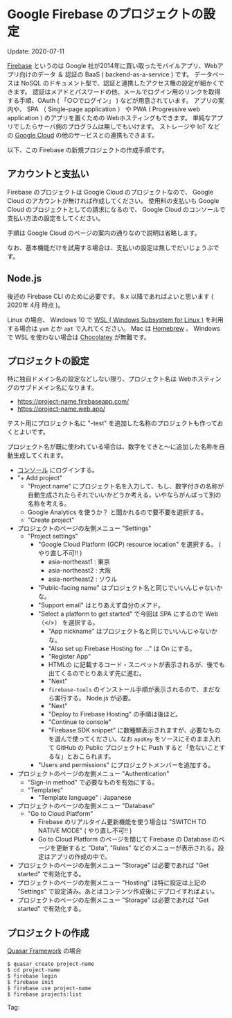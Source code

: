 Google Firebase のプロジェクトの設定
=====

Update: 2020-07-11


[Firebase](https://firebase.google.com/) というのは Google 社が2014年に買い取ったモバイルアプリ、Webアプリ向けのデータ ＆ 認証の
BaaS ( backend-as-a-service ) です。
データベースは NoSQL のドキュメント型で、認証と連携したアクセス権の設定が細かくできます。
認証はメアドとパスワードの他、メールでログイン用のリンクを取得する手順、OAuth ( 「○○でログイン」 ) などが用意されています。
アプリの案内や、 SPA （ Single-page application ） や PWA ( Progressive web application )
のアプリを置くための Webホスティングもできます。
単純なアプリでしたらサーバ側のプログラムは無しでもいけます。
ストレージや IoT などの [Google Cloud](https://cloud.google.com/) の他のサービスとの連携もできます。

以下、この Firebase の新規プロジェクトの作成手順です。

## アカウントと支払い

Firebase のプロジェクトは Google Cloud のプロジェクトなので、
Google Cloud のアカウントが無ければ作成してください。
使用料の支払いも Google Cloud のプロジェクトとしての請求になるので、
Google Cloud のコンソールで支払い方法の設定をしてください。

手順は Google Cloud のページの案内の通りなので説明は省略します。

なお、基本機能だけを試用する場合は、支払いの設定は無しでだいじょうぶです。

## Node.js

後述の Firebase CLI のために必要です。 8.x 以降であればよいと思います ( 2020年 4月 時点 )。

Linux の場合、 Windows 10 で [WSL ( Windows Subsystem for Linux )](https://docs.microsoft.com/ja-jp/windows/wsl/install-win10)
を利用する場合は ``yum`` とか ``apt`` で入れてください。
Mac は [Homebrew](https://brew.sh/) 、
Windows で WSL を使わない場合は [Chocolatey](https://chocolatey.org/) が無難です。

## プロジェクトの設定

特に独自ドメイン名の設定などしない限り、プロジェクト名は Webホスティングのサブドメイン名になります。

  * https://project-name.firebaseapp.com/
  * https://project-name.web.app/

テスト用にプロジェクト名に "-test" を追加した名称のプロジェクトも作っておくとよいです。

プロジェクト名が既に使われている場合は、数字をてきと〜に追加した名称を自動生成してくれます。

  - [コンソール](https://console.firebase.google.com/) にログインする。
  - "+ Add project"
    - "Project name" にプロジェクト名を入力して、もし、数字付きの名称が自動生成されたらそれでいいかどうか考える。いやならがんばって別の名称を考える。
    - Google Analytics を使うか？ と聞かれるので要不要を選択する。
    - "Create project"
  - プロジェクトのページの左側メニュー "Settings"
    - "Project settings"
      - "Google Cloud Platform (GCP) resource location" を選択する。 ( やり直し不可!! )
        * asia-northeast1 : 東京
        * asia-northeast2 : 大阪
        * asia-northeast2 : ソウル
      - "Public-facing name" はプロジェクト名と同じでいいんじゃないかな。
      - "Support email" はとりあえず自分のメアド。
      - "Select a platform to get started" で今回は SPA にするので Web （</>） を選択する。
        - "App nickname" はプロジェクト名と同じでいいんじゃないかな。
        - "Also set up Firebase Hosting for ..." は On にする。
        - "Register App"
        - HTMLの <head> に記載するコード・スニペットが表示されるが、後でも出てくるのでとりあえず先に進む。
        - "Next"
        - ``firebase-tools`` のインストール手順が表示されるので、まだなら実行する。 Node.js が必要。
        - "Next"
        - "Deploy to Firebase Hosting" の手順は後ほど。
        - "Continue to console"
        - "Firebase SDK snippet" に数種類表示されますが、必要なものを選んで使ってください。なお ``apiKey`` をソースにそのまま入れて GitHub の Public プロジェクトに Push すると「危ないことするな」とおこられます。
      - "Users and permissions" にプロジェクトメンバーを追加する。
  - プロジェクトのページの左側メニュー "Authentication"
    - "Sign-in method" で必要なものを有効にする。
    - "Templates"
      - "Template language" : Japanese
  - プロジェクトのページの左側メニュー "Database"
    - "Go to Cloud Platform"
      - Firebase のリアルタイム更新機能を使う場合は "SWITCH TO NATIVE MODE" ( やり直し不可!! )
      - Go to Cloud Platform のページを閉じて Firebase の Database のページを更新すると "Data", "Rules" などのメニューが表示される。設定はアプリの作成の中で。
  - プロジェクトのページの左側メニュー "Storage" は必要であれば "Get started" で有効化する。
  - プロジェクトのページの左側メニュー "Hosting" は特に設定は上記の "Settings" で設定済み。あとはコンテンツ作成後にデプロイすればよい。
  - プロジェクトのページの左側メニュー "Storage" は必要であれば "Get started" で有効化する。

## プロジェクトの作成

[Quasar Framework](https://quasar.dev/) の場合

```
$ quasar create project-name
$ cd project-name
$ firebase login
$ firebase init
$ firebase use project-name
$ firebase projects:list
```

Tag:



